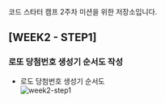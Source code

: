 코드 스타터 캠프 2주차 미션을 위한 저장소입니다.

## [WEEK2 - STEP1]
### 로또 당첨번호 생성기 순서도 작성
- 로도 당첨번호 생성기 순서도 <br>
![week2-step1](https://github.com/hogang1223/swift-starter-week2/blob/2_hogang1223/FlowChart/week2-step1-makeWinningLottoNums.png?raw=true)
